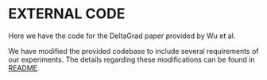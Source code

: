 # EXTERNAL CODE

Here we have the code for the DeltaGrad paper provided by Wu et al.  

We have modified the provided codebase to include several requirements of our experiments. The details regarding these modifications can be found in [README](DeltaGrad/src/README.md).
